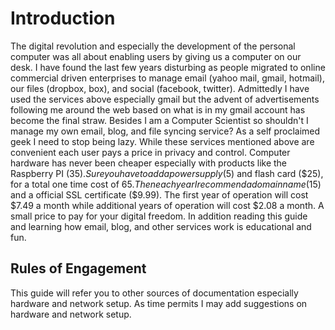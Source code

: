 # Introduction

The digital revolution and especially the development of the personal computer
was all about enabling users by giving us a computer on our desk.  I have
found the last few years disturbing as people migrated to online commercial
driven enterprises to manage email (yahoo mail, gmail, hotmail), our
files (dropbox, box), and social (facebook, twitter).  Admittedly I have used
the services above especially gmail but the advent of advertisements following
me around the web based on what is in my gmail account has become the final
straw.  Besides I am a Computer Scientist so shouldn't I manage my own
email, blog, and file syncing service?  As a self proclaimed geek I need to 
stop being lazy.  While these services mentioned above are convenient each user
pays a price in privacy and control.  Computer hardware has never been cheaper
especially with products like the Raspberry PI ($35).  Sure you have to add
a power supply ($5) and flash card ($25), for a total one time cost of $65.  
Then each year I recommend a domain name ($15) and a official SSL certificate
($9.99).  The first year of operation will cost $7.49 a month while additional
years of operation will cost $2.08 a month.  A small price to pay for your
digital freedom.  In addition reading this guide and learning how email, blog,
and other services work is educational and fun.  

## Rules of Engagement

This guide will refer you to other sources of documentation especially hardware
and network setup.  As time permits I may add suggestions on hardware and
network setup.